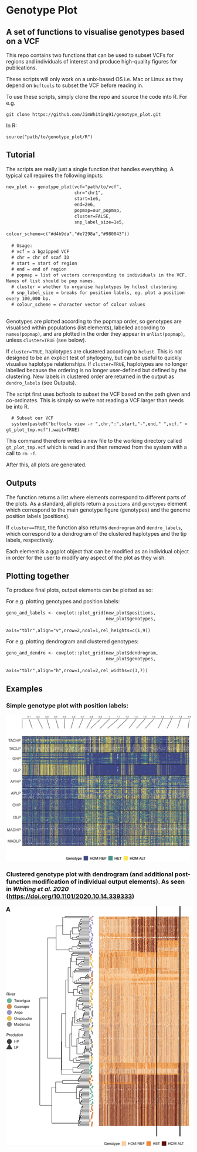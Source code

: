 # Genotype Plot
## A set of functions to visualise genotypes based on a VCF
This repo contains two functions that can be used to subset VCFs for regions and individuals of interest and produce high-quality figures for publications.

These scripts will only work on a unix-based OS i.e. Mac or Linux as they depend on `bcftools` to subset the VCF before reading in.

To use these scripts, simply clone the repo and source the code into R. For e.g.
```
git clone https://github.com/JimWhiting91/genotype_plot.git
```
In R:
```
source("path/to/genotype_plot/R")
```

## Tutorial
The scripts are really just a single function that handles everything. A typical call requires the following inputs:
```
new_plot <- genotype_plot(vcf="path/to/vcf",
                          chr="chr1",
                          start=1e6,
                          end=2e6,
                          popmap=our_popmap,
                          cluster=FALSE,
                          snp_label_size=1e5,
                          colour_scheme=c("#d4b9da","#e7298a","#980043"))
            
  # Usage:
  # vcf = a bgzipped VCF 
  # chr = chr of scaf ID
  # start = start of region
  # end = end of region
  # popmap = list of vectors corresponding to individuals in the VCF. Names of list should be pop names.
  # cluster = whether to organise haplotypes by hclust clustering
  # snp_label_size = breaks for position labels, eg. plot a position every 100,000 bp.
  # colour_scheme = character vector of colour values
 
```
Genotypes are plotted according to the popmap order, so genotypes are visualised within populations (list elements), labelled according to `names(popmap)`, and are plotted in the order they appear in `unlist(popmap)`, unless `cluster=TRUE` (see below).

If `cluster=TRUE`, haplotypes are clustered according to `hclust`. This is not designed to be an explicit test of phylogeny, but can be useful to quickly visualise haplotype relationships. If `cluster=TRUE`, haplotypes are no longer labelled because the ordering is no longer user-defined but defined by the clustering. New labels in clustered order are returned in the output as `dendro_labels` (see Outputs).

The script first uses bcftools to subset the VCF based on the path given and co-ordinates. This is simply so we're not reading a VCF larger than needs be into R.
```
  # Subset our VCF
  system(paste0("bcftools view -r ",chr,":",start,"-",end," ",vcf," > gt_plot_tmp.vcf"),wait=TRUE)
```
This command therefore writes a new file to the working directory called `gt_plot_tmp.vcf` which is read in and then removed from the system with a call to `rm -f`.

After this, all plots are generated.

## Outputs
The function returns a list where elements correspond to different parts of the plots. As a standard, all plots return a `positions` and `genotypes` element which correspond to the main genotype figure (genotypes) and the genome position labels (positions). 

If `cluster==TRUE`, the function also returns `dendrogram` and `dendro_labels`, which correspond to a dendrogram of the clustered haplotypes and the tip labels, respectively.

Each element is a ggplot object that can be modified as an individual object in order for the user to modify any aspect of the plot as they wish.

## Plotting together
To produce final plots, output elements can be plotted as so:

For e.g. plotting genotypes and position labels:
```
geno_and_labels <- cowplot::plot_grid(new_plot$positions,
                                      new_plot$genotypes,
                                      axis="tblr",align="v",nrow=2,ncol=1,rel_heights=c(1,9))
```

For e.g. plotting dendrogram and clustered genotypes:
```
geno_and_dendro <- cowplot::plot_grid(new_plot$dendrogram,
                                      new_plot$genotypes,
                                      axis="tblr",align="h",nrow=1,ncol=2,rel_widths=c(3,7))
```

## Examples

### Simple genotype plot with position labels:
![example](./basic_genotype_example2.png)

### Clustered genotype plot with dendrogram (and additional post-function modification of individual output elements). As seen in *Whiting et al. 2020* (https://doi.org/10.1101/2020.10.14.339333)
![example_dendro](./genotype_plot_example.png)


